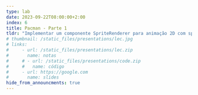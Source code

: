 ```yaml
---
type: lab
date: 2023-09-22T08:00:00+2:00
index: 6
title: Pacman - Parte 1
tldr: "Implementar um componente SpriteRenderer para animação 2D com spritesheets."
# thumbnail: /static_files/presentations/lec.jpg
# links: 
#     - url: /static_files/presentations/lec.zip
#       name: notas
#     # - url: /static_files/presentations/code.zip
#     #   name: código
#     - url: https://google.com
#       name: slides
hide_from_announcments: true
---
```

<!-- **Leituras Sugeridas:**
- [Leitura 1](http://example.com)
- [Leitura 2](http://example.com) -->
